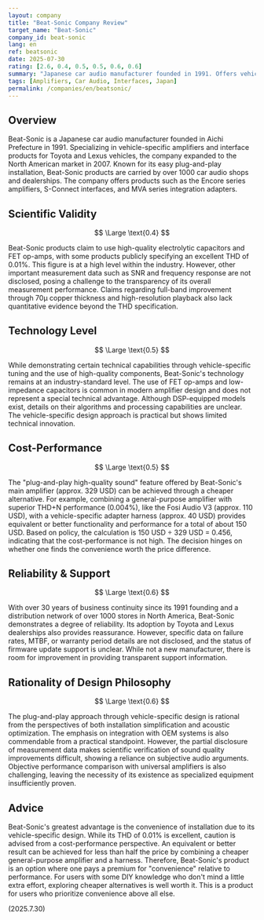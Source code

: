 ```yaml
---
layout: company
title: "Beat-Sonic Company Review"
target_name: "Beat-Sonic"
company_id: beat-sonic
lang: en
ref: beatsonic
date: 2025-07-30
rating: [2.6, 0.4, 0.5, 0.5, 0.6, 0.6]
summary: "Japanese car audio manufacturer founded in 1991. Offers vehicle-specific plug-and-play products, balancing excellent THD 0.01% measurement performance with convenience."
tags: [Amplifiers, Car Audio, Interfaces, Japan]
permalink: /companies/en/beatsonic/
---
```

## Overview

Beat-Sonic is a Japanese car audio manufacturer founded in Aichi Prefecture in 1991. Specializing in vehicle-specific amplifiers and interface products for Toyota and Lexus vehicles, the company expanded to the North American market in 2007. Known for its easy plug-and-play installation, Beat-Sonic products are carried by over 1000 car audio shops and dealerships. The company offers products such as the Encore series amplifiers, S-Connect interfaces, and MVA series integration adapters.

## Scientific Validity

$$ \Large \text{0.4} $$

Beat-Sonic products claim to use high-quality electrolytic capacitors and FET op-amps, with some products publicly specifying an excellent THD of 0.01%. This figure is at a high level within the industry. However, other important measurement data such as SNR and frequency response are not disclosed, posing a challenge to the transparency of its overall measurement performance. Claims regarding full-band improvement through 70μ copper thickness and high-resolution playback also lack quantitative evidence beyond the THD specification.

## Technology Level

$$ \Large \text{0.5} $$

While demonstrating certain technical capabilities through vehicle-specific tuning and the use of high-quality components, Beat-Sonic's technology remains at an industry-standard level. The use of FET op-amps and low-impedance capacitors is common in modern amplifier design and does not represent a special technical advantage. Although DSP-equipped models exist, details on their algorithms and processing capabilities are unclear. The vehicle-specific design approach is practical but shows limited technical innovation.

## Cost-Performance

$$ \Large \text{0.5} $$

The "plug-and-play high-quality sound" feature offered by Beat-Sonic's main amplifier (approx. 329 USD) can be achieved through a cheaper alternative. For example, combining a general-purpose amplifier with superior THD+N performance (0.004%), like the Fosi Audio V3 (approx. 110 USD), with a vehicle-specific adapter harness (approx. 40 USD) provides equivalent or better functionality and performance for a total of about 150 USD. Based on policy, the calculation is 150 USD ÷ 329 USD = 0.456, indicating that the cost-performance is not high. The decision hinges on whether one finds the convenience worth the price difference.

## Reliability & Support

$$ \Large \text{0.6} $$

With over 30 years of business continuity since its 1991 founding and a distribution network of over 1000 stores in North America, Beat-Sonic demonstrates a degree of reliability. Its adoption by Toyota and Lexus dealerships also provides reassurance. However, specific data on failure rates, MTBF, or warranty period details are not disclosed, and the status of firmware update support is unclear. While not a new manufacturer, there is room for improvement in providing transparent support information.

## Rationality of Design Philosophy

$$ \Large \text{0.6} $$

The plug-and-play approach through vehicle-specific design is rational from the perspectives of both installation simplification and acoustic optimization. The emphasis on integration with OEM systems is also commendable from a practical standpoint. However, the partial disclosure of measurement data makes scientific verification of sound quality improvements difficult, showing a reliance on subjective audio arguments. Objective performance comparison with universal amplifiers is also challenging, leaving the necessity of its existence as specialized equipment insufficiently proven.

## Advice

Beat-Sonic's greatest advantage is the convenience of installation due to its vehicle-specific design. While its THD of 0.01% is excellent, caution is advised from a cost-performance perspective. An equivalent or better result can be achieved for less than half the price by combining a cheaper general-purpose amplifier and a harness. Therefore, Beat-Sonic's product is an option where one pays a premium for "convenience" relative to performance. For users with some DIY knowledge who don't mind a little extra effort, exploring cheaper alternatives is well worth it. This is a product for users who prioritize convenience above all else.

(2025.7.30)

